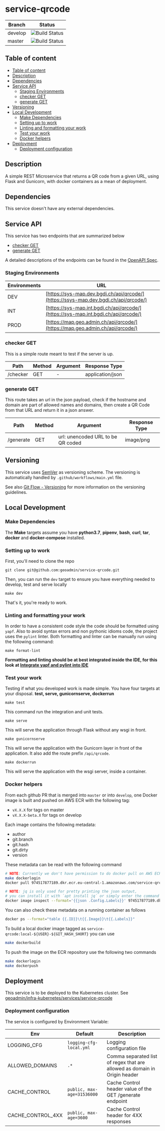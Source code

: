 # service-qrcode

| Branch | Status |
|--------|-----------|
| develop | ![Build Status](https://codebuild.eu-central-1.amazonaws.com/badges?uuid=eyJlbmNyeXB0ZWREYXRhIjoibVJMdm9sbXA4cU1YcWtFMml1UVQwQ2tmdzQ3Z0ZsOFBjVDlsb1NNNTFwZURlWE9qdENiVytId0VzVkJpblBvTmxqVEllSEt0cnlVcXNNR2pqRTNESjRNPSIsIml2UGFyYW1ldGVyU3BlYyI6IkdsNE1FbkZka0hqTFFscjAiLCJtYXRlcmlhbFNldFNlcmlhbCI6MX0%3D&branch=develop) |
| master | ![Build Status](https://codebuild.eu-central-1.amazonaws.com/badges?uuid=eyJlbmNyeXB0ZWREYXRhIjoibVJMdm9sbXA4cU1YcWtFMml1UVQwQ2tmdzQ3Z0ZsOFBjVDlsb1NNNTFwZURlWE9qdENiVytId0VzVkJpblBvTmxqVEllSEt0cnlVcXNNR2pqRTNESjRNPSIsIml2UGFyYW1ldGVyU3BlYyI6IkdsNE1FbkZka0hqTFFscjAiLCJtYXRlcmlhbFNldFNlcmlhbCI6MX0%3D&branch=master) |

## Table of content

- [Table of content](#table-of-content)
- [Description](#description)
- [Dependencies](#dependencies)
- [Service API](#service-api)
  - [Staging Environments](#staging-environments)
  - [checker GET](#checker-get)
  - [generate GET](#generate-get)
- [Versioning](#versioning)
- [Local Development](#local-development)
  - [Make Dependencies](#make-dependencies)
  - [Setting up to work](#setting-up-to-work)
  - [Linting and formatting your work](#linting-and-formatting-your-work)
  - [Test your work](#test-your-work)
  - [Docker helpers](#docker-helpers)
- [Deployment](#deployment)
  - [Deployment configuration](#deployment-configuration)

## Description

A simple REST Microservice that returns a QR code from a given URL, using Flask and Gunicorn, with docker containers as a mean of deployment.

## Dependencies

This service doesn't have any external dependencies.

## Service API

This service has two endpoints that are summarized below

- [checker GET](#checker-get)
- [generate GET](#generate-get)

A detailed descriptions of the endpoints can be found in the [OpenAPI Spec](openapi.yaml).

### Staging Environments

| Environments | URL |
|--------------|-----|
| DEV          | [https://sys-map.dev.bgdi.ch/api/qrcode/](https://ssys-map.dev.bgdi.ch/api/qrcode/)  |
| INT          | [https://sys-map.int.bgdi.ch/api/qrcode/](https://sys-map.int.bgdi.ch/api/qrcode/)  |
| PROD         | [https://map.geo.admin.ch/api/qrcode/](https://map.geo.admin.ch/api/qrcode/) |

### checker GET

This is a simple route meant to test if the server is up.

| Path | Method | Argument | Response Type |
|------|--------|----------|---------------|
| /checker | GET | - | application/json |

### generate GET

This route takes an url in the json payload, check if the hostname and domain are part of allowed names and domains, then
create a QR Code from that URL and return it in a json answer.

| Path | Method | Argument | Response Type |
|------|--------|----------|---------------|
| /generate | GET | url: unencoded URL to be QR coded | image/png |

## Versioning

This service uses [SemVer](https://semver.org/) as versioning scheme. The versioning is automatically handled by `.github/workflows/main.yml` file.

See also [Git Flow - Versioning](https://github.com/geoadmin/doc-guidelines/blob/master/GIT_FLOW.md#versioning) for more information on the versioning guidelines.

## Local Development

### Make Dependencies

The **Make** targets assume you have **python3.7**, **pipenv**, **bash**, **curl**, **tar**, **docker** and **docker-compose** installed.

### Setting up to work

First, you'll need to clone the repo

    git clone git@github.com:geoadmin/service-qrcode.git

Then, you can run the `dev` target to ensure you have everything needed to develop, test and serve locally

    make dev

That's it, you're ready to work.

### Linting and formatting your work

In order to have a consistent code style the code should be formatted using `yapf`. Also to avoid syntax errors and non
pythonic idioms code, the project uses the `pylint` linter. Both formatting and linter can be manually run using the
following command:

    make format-lint

**Formatting and linting should be at best integrated inside the IDE, for this look at
[Integrate yapf and pylint into IDE](https://github.com/geoadmin/doc-guidelines/blob/master/PYTHON.md#yapf-and-pylint-ide-integration)**

### Test your work

Testing if what you developed work is made simple. You have four targets at your disposal. **test, serve, gunicornserve, dockerrun**

    make test

This command run the integration and unit tests.

    make serve

This will serve the application through Flask without any wsgi in front.

    make gunicornserve

This will serve the application with the Gunicorn layer in front of the application. It also add the route prefix `/api/qrcode`.

    make dockerrun

This will serve the application with the wsgi server, inside a container.

### Docker helpers

From each github PR that is merged into `master` or into `develop`, one Docker image is built and pushed on AWS ECR with the following tag:

- `vX.X.X` for tags on master
- `vX.X.X-beta.X` for tags on develop

Each image contains the following metadata:

- author
- git.branch
- git.hash
- git.dirty
- version

These metadata can be read with the following command

```bash
# NOTE: Currently we don't have permission to do docker pull on AWS ECR
make dockerlogin
docker pull 974517877189.dkr.ecr.eu-central-1.amazonaws.com/service-qrcode:develop.latest

# NOTE: jq is only used for pretty printing the json output,
# you can install it with `apt install jq` or simply enter the command without it
docker image inspect --format='{{json .Config.Labels}}' 974517877189.dkr.ecr.eu-central-1.amazonaws.com/service-qrcode:develop.latest | jq
```

You can also check these metadata on a running container as follows

```bash
docker ps --format="table {{.ID}}\t{{.Image}}\t{{.Labels}}"
```

To build a local docker image tagged as `service-qrcode:local-${USER}-${GIT_HASH_SHORT}` you can
use

```bash
make dockerbuild
```

To push the image on the ECR repository use the following two commands

```bash
make dockerlogin
make dockerpush
```

## Deployment

This service is to be deployed to the Kubernetes cluster. See [geoadmin/infra-kubernetes/services/service-qrcode](https://github.com/geoadmin/infra-kubernetes/tree/master/services/service-qrcode#readme)

### Deployment configuration

The service is configured by Environment Variable:

| Env         | Default               | Description                            |
|-------------|-----------------------|----------------------------------------|
| LOGGING_CFG | `logging-cfg-local.yml` | Logging configuration file           |
| ALLOWED_DOMAINS | `.*` | Comma separated list of regex that are allowed as domain in Origin header |
| CACHE_CONTROL | `public, max-age=31536000` | Cache Control header value of the GET /generate endpoint |
| CACHE_CONTROL_4XX | `public, max-age=3600` | Cache Control header for 4XX responses |
